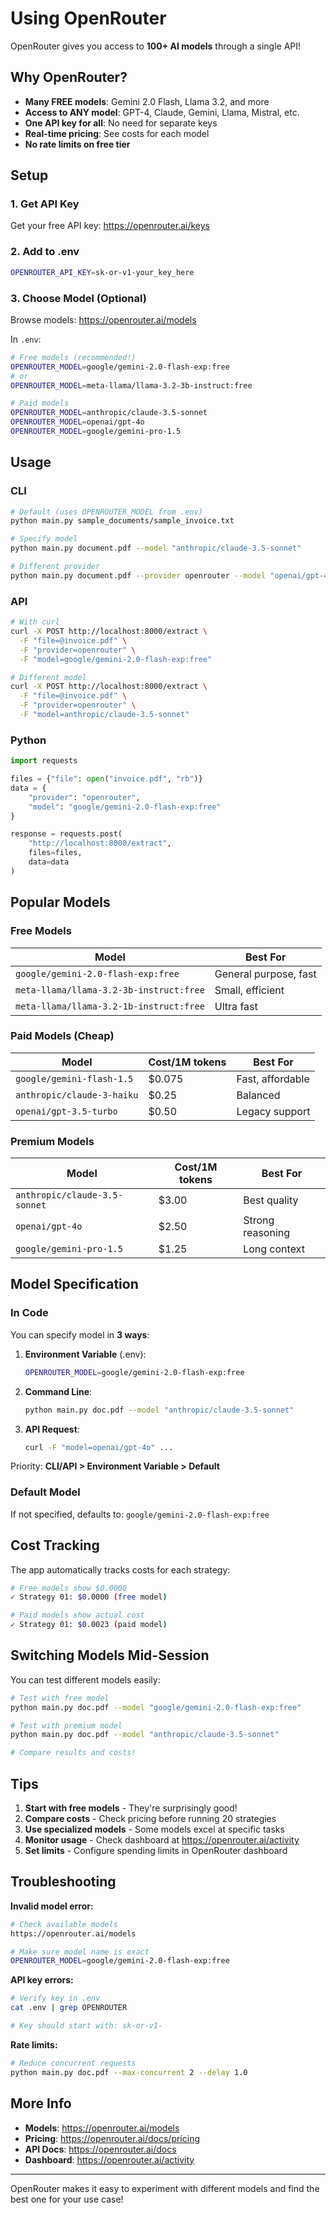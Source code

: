 # Using OpenRouter

OpenRouter gives you access to **100+ AI models** through a single API!

## Why OpenRouter?

- **Many FREE models**: Gemini 2.0 Flash, Llama 3.2, and more
- **Access to ANY model**: GPT-4, Claude, Gemini, Llama, Mistral, etc.
- **One API key for all**: No need for separate keys
- **Real-time pricing**: See costs for each model
- **No rate limits on free tier**

## Setup

### 1. Get API Key

Get your free API key: https://openrouter.ai/keys

### 2. Add to .env

```bash
OPENROUTER_API_KEY=sk-or-v1-your_key_here
```

### 3. Choose Model (Optional)

Browse models: https://openrouter.ai/models

In `.env`:
```bash
# Free models (recommended!)
OPENROUTER_MODEL=google/gemini-2.0-flash-exp:free
# or
OPENROUTER_MODEL=meta-llama/llama-3.2-3b-instruct:free

# Paid models
OPENROUTER_MODEL=anthropic/claude-3.5-sonnet
OPENROUTER_MODEL=openai/gpt-4o
OPENROUTER_MODEL=google/gemini-pro-1.5
```

## Usage

### CLI

```bash
# Default (uses OPENROUTER_MODEL from .env)
python main.py sample_documents/sample_invoice.txt

# Specify model
python main.py document.pdf --model "anthropic/claude-3.5-sonnet"

# Different provider
python main.py document.pdf --provider openrouter --model "openai/gpt-4o"
```

### API

```bash
# With curl
curl -X POST http://localhost:8000/extract \
  -F "file=@invoice.pdf" \
  -F "provider=openrouter" \
  -F "model=google/gemini-2.0-flash-exp:free"

# Different model
curl -X POST http://localhost:8000/extract \
  -F "file=@invoice.pdf" \
  -F "provider=openrouter" \
  -F "model=anthropic/claude-3.5-sonnet"
```

### Python

```python
import requests

files = {"file": open("invoice.pdf", "rb")}
data = {
    "provider": "openrouter",
    "model": "google/gemini-2.0-flash-exp:free"
}

response = requests.post(
    "http://localhost:8000/extract",
    files=files,
    data=data
)
```

## Popular Models

### Free Models

| Model | Best For |
|-------|----------|
| `google/gemini-2.0-flash-exp:free` | General purpose, fast |
| `meta-llama/llama-3.2-3b-instruct:free` | Small, efficient |
| `meta-llama/llama-3.2-1b-instruct:free` | Ultra fast |

### Paid Models (Cheap)

| Model | Cost/1M tokens | Best For |
|-------|----------------|----------|
| `google/gemini-flash-1.5` | $0.075 | Fast, affordable |
| `anthropic/claude-3-haiku` | $0.25 | Balanced |
| `openai/gpt-3.5-turbo` | $0.50 | Legacy support |

### Premium Models

| Model | Cost/1M tokens | Best For |
|-------|----------------|----------|
| `anthropic/claude-3.5-sonnet` | $3.00 | Best quality |
| `openai/gpt-4o` | $2.50 | Strong reasoning |
| `google/gemini-pro-1.5` | $1.25 | Long context |

## Model Specification

### In Code

You can specify model in **3 ways**:

1. **Environment Variable** (.env):
   ```bash
   OPENROUTER_MODEL=google/gemini-2.0-flash-exp:free
   ```

2. **Command Line**:
   ```bash
   python main.py doc.pdf --model "anthropic/claude-3.5-sonnet"
   ```

3. **API Request**:
   ```bash
   curl -F "model=openai/gpt-4o" ...
   ```

Priority: **CLI/API > Environment Variable > Default**

### Default Model

If not specified, defaults to: `google/gemini-2.0-flash-exp:free`

## Cost Tracking

The app automatically tracks costs for each strategy:

```bash
# Free models show $0.0000
✓ Strategy 01: $0.0000 (free model)

# Paid models show actual cost
✓ Strategy 01: $0.0023 (paid model)
```

## Switching Models Mid-Session

You can test different models easily:

```bash
# Test with free model
python main.py doc.pdf --model "google/gemini-2.0-flash-exp:free"

# Test with premium model
python main.py doc.pdf --model "anthropic/claude-3.5-sonnet"

# Compare results and costs!
```

## Tips

1. **Start with free models** - They're surprisingly good!
2. **Compare costs** - Check pricing before running 20 strategies
3. **Use specialized models** - Some models excel at specific tasks
4. **Monitor usage** - Check dashboard at https://openrouter.ai/activity
5. **Set limits** - Configure spending limits in OpenRouter dashboard

## Troubleshooting

**Invalid model error:**
```bash
# Check available models
https://openrouter.ai/models

# Make sure model name is exact
OPENROUTER_MODEL=google/gemini-2.0-flash-exp:free
```

**API key errors:**
```bash
# Verify key in .env
cat .env | grep OPENROUTER

# Key should start with: sk-or-v1-
```

**Rate limits:**
```bash
# Reduce concurrent requests
python main.py doc.pdf --max-concurrent 2 --delay 1.0
```

## More Info

- **Models**: https://openrouter.ai/models
- **Pricing**: https://openrouter.ai/docs/pricing
- **API Docs**: https://openrouter.ai/docs
- **Dashboard**: https://openrouter.ai/activity

---

OpenRouter makes it easy to experiment with different models and find the best one for your use case!
